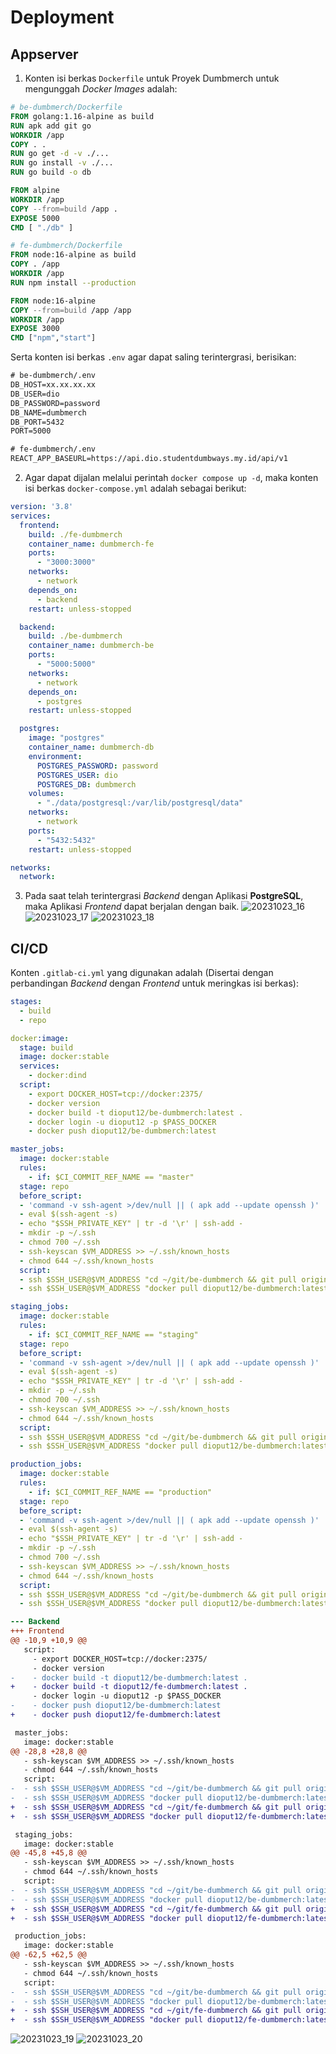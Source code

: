 # Deployment
## Appserver
1. Konten isi berkas ```Dockerfile``` untuk Proyek Dumbmerch untuk mengunggah *Docker Images* adalah:
```dockerfile
# be-dumbmerch/Dockerfile
FROM golang:1.16-alpine as build
RUN apk add git go
WORKDIR /app
COPY . .
RUN go get -d -v ./...
RUN go install -v ./...
RUN go build -o db

FROM alpine
WORKDIR /app
COPY --from=build /app .
EXPOSE 5000
CMD [ "./db" ]

# fe-dumbmerch/Dockerfile
FROM node:16-alpine as build
COPY . /app
WORKDIR /app
RUN npm install --production

FROM node:16-alpine
COPY --from=build /app /app
WORKDIR /app
EXPOSE 3000
CMD ["npm","start"]
```

Serta konten isi berkas ```.env``` agar dapat saling terintergrasi, berisikan:
```txt
# be-dumbmerch/.env
DB_HOST=xx.xx.xx.xx
DB_USER=dio
DB_PASSWORD=password
DB_NAME=dumbmerch
DB_PORT=5432
PORT=5000

# fe-dumbmerch/.env
REACT_APP_BASEURL=https://api.dio.studentdumbways.my.id/api/v1
```

2. Agar dapat dijalan melalui perintah ```docker compose up -d```, maka konten isi berkas
```docker-compose.yml``` adalah sebagai berikut:
```yml
version: '3.8'
services:
  frontend:
    build: ./fe-dumbmerch
    container_name: dumbmerch-fe
    ports:
      - "3000:3000"
    networks:
      - network
    depends_on:
      - backend
    restart: unless-stopped

  backend:
    build: ./be-dumbmerch
    container_name: dumbmerch-be
    ports:
      - "5000:5000"
    networks:
      - network
    depends_on:
      - postgres
    restart: unless-stopped

  postgres:
    image: "postgres"
    container_name: dumbmerch-db
    environment:
      POSTGRES_PASSWORD: password
      POSTGRES_USER: dio
      POSTGRES_DB: dumbmerch
    volumes:
      - "./data/postgresql:/var/lib/postgresql/data"
    networks:
      - network
    ports:
      - "5432:5432"
    restart: unless-stopped

networks:
  network:
```

3. Pada saat telah terintergrasi *Backend* dengan Aplikasi **PostgreSQL**, maka Aplikasi *Frontend* dapat berjalan dengan baik.
![20231023_16](/assets/images/20231023_16.png)
![20231023_17](/assets/images/20231023_17.png)
![20231023_18](/assets/images/20231023_18.png)

## CI/CD
Konten ```.gitlab-ci.yml``` yang digunakan adalah (Disertai dengan perbandingan *Backend* dengan
*Frontend* untuk meringkas isi berkas):

```yml
stages:
  - build
  - repo

docker:image:
  stage: build
  image: docker:stable
  services:
    - docker:dind
  script:
    - export DOCKER_HOST=tcp://docker:2375/
    - docker version
    - docker build -t dioput12/be-dumbmerch:latest .
    - docker login -u dioput12 -p $PASS_DOCKER
    - docker push dioput12/be-dumbmerch:latest

master_jobs:
  image: docker:stable
  rules:
    - if: $CI_COMMIT_REF_NAME == "master"
  stage: repo
  before_script:
  - 'command -v ssh-agent >/dev/null || ( apk add --update openssh )'
  - eval $(ssh-agent -s)
  - echo "$SSH_PRIVATE_KEY" | tr -d '\r' | ssh-add -
  - mkdir -p ~/.ssh
  - chmod 700 ~/.ssh
  - ssh-keyscan $VM_ADDRESS >> ~/.ssh/known_hosts
  - chmod 644 ~/.ssh/known_hosts
  script:
  - ssh $SSH_USER@$VM_ADDRESS "cd ~/git/be-dumbmerch && git pull origin master"
  - ssh $SSH_USER@$VM_ADDRESS "docker pull dioput12/be-dumbmerch:latest && docker run -d --rm -p 5000:5000 dioput12/be-dumbmerch:latest"

staging_jobs:
  image: docker:stable
  rules:
    - if: $CI_COMMIT_REF_NAME == "staging"
  stage: repo
  before_script:
  - 'command -v ssh-agent >/dev/null || ( apk add --update openssh )'
  - eval $(ssh-agent -s)
  - echo "$SSH_PRIVATE_KEY" | tr -d '\r' | ssh-add -
  - mkdir -p ~/.ssh
  - chmod 700 ~/.ssh
  - ssh-keyscan $VM_ADDRESS >> ~/.ssh/known_hosts
  - chmod 644 ~/.ssh/known_hosts
  script:
  - ssh $SSH_USER@$VM_ADDRESS "cd ~/git/be-dumbmerch && git pull origin staging"
  - ssh $SSH_USER@$VM_ADDRESS "docker pull dioput12/be-dumbmerch:latest && docker run -d --rm -p 5000:5000 dioput12/be-dumbmerch:latest"

production_jobs:
  image: docker:stable
  rules:
    - if: $CI_COMMIT_REF_NAME == "production"
  stage: repo
  before_script:
  - 'command -v ssh-agent >/dev/null || ( apk add --update openssh )'
  - eval $(ssh-agent -s)
  - echo "$SSH_PRIVATE_KEY" | tr -d '\r' | ssh-add -
  - mkdir -p ~/.ssh
  - chmod 700 ~/.ssh
  - ssh-keyscan $VM_ADDRESS >> ~/.ssh/known_hosts
  - chmod 644 ~/.ssh/known_hosts
  script:
  - ssh $SSH_USER@$VM_ADDRESS "cd ~/git/be-dumbmerch && git pull origin production"
  - ssh $SSH_USER@$VM_ADDRESS "docker pull dioput12/be-dumbmerch:latest && docker run -d --rm -p 5000:5000 dioput12/be-dumbmerch:latest"
```

```diff
--- Backend
+++ Frontend
@@ -10,9 +10,9 @@
   script:
     - export DOCKER_HOST=tcp://docker:2375/
     - docker version
-    - docker build -t dioput12/be-dumbmerch:latest .
+    - docker build -t dioput12/fe-dumbmerch:latest .
     - docker login -u dioput12 -p $PASS_DOCKER
-    - docker push dioput12/be-dumbmerch:latest
+    - docker push dioput12/fe-dumbmerch:latest

 master_jobs:
   image: docker:stable
@@ -28,8 +28,8 @@
   - ssh-keyscan $VM_ADDRESS >> ~/.ssh/known_hosts
   - chmod 644 ~/.ssh/known_hosts
   script:
-  - ssh $SSH_USER@$VM_ADDRESS "cd ~/git/be-dumbmerch && git pull origin master"
-  - ssh $SSH_USER@$VM_ADDRESS "docker pull dioput12/be-dumbmerch:latest && docker run -d --rm -p 5000:5000 dioput12/be-dumbmerch:latest"
+  - ssh $SSH_USER@$VM_ADDRESS "cd ~/git/fe-dumbmerch && git pull origin master"
+  - ssh $SSH_USER@$VM_ADDRESS "docker pull dioput12/fe-dumbmerch:latest && docker run -d --rm -p 3000:3000 dioput12/fe-dumbmerch:latest"

 staging_jobs:
   image: docker:stable
@@ -45,8 +45,8 @@
   - ssh-keyscan $VM_ADDRESS >> ~/.ssh/known_hosts
   - chmod 644 ~/.ssh/known_hosts
   script:
-  - ssh $SSH_USER@$VM_ADDRESS "cd ~/git/be-dumbmerch && git pull origin staging"
-  - ssh $SSH_USER@$VM_ADDRESS "docker pull dioput12/be-dumbmerch:latest && docker run -d --rm -p 5000:5000 dioput12/be-dumbmerch:latest"
+  - ssh $SSH_USER@$VM_ADDRESS "cd ~/git/fe-dumbmerch && git pull origin staging"
+  - ssh $SSH_USER@$VM_ADDRESS "docker pull dioput12/fe-dumbmerch:latest && docker run -d --rm -p 3000:3000 dioput12/fe-dumbmerch:latest"

 production_jobs:
   image: docker:stable
@@ -62,5 +62,5 @@
   - ssh-keyscan $VM_ADDRESS >> ~/.ssh/known_hosts
   - chmod 644 ~/.ssh/known_hosts
   script:
-  - ssh $SSH_USER@$VM_ADDRESS "cd ~/git/be-dumbmerch && git pull origin production"
-  - ssh $SSH_USER@$VM_ADDRESS "docker pull dioput12/be-dumbmerch:latest && docker run -d --rm -p 5000:5000 dioput12/be-dumbmerch:latest"
+  - ssh $SSH_USER@$VM_ADDRESS "cd ~/git/fe-dumbmerch && git pull origin production"
+  - ssh $SSH_USER@$VM_ADDRESS "docker pull dioput12/fe-dumbmerch:latest && docker run -d --rm -p 3000:3000 dioput12/fe-dumbmerch:latest"
```

![20231023_19](/assets/images/20231023_19.png)
![20231023_20](/assets/images/20231023_20.png)
